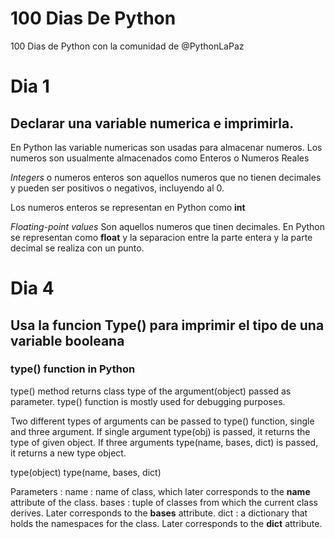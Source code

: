 # 100 Dias De Python 
100 Dias de Python con la comunidad de @PythonLaPaz

# Dia 1
## Declarar una variable numerica e imprimirla. 

En Python las variable numericas son usadas para almacenar numeros. 
Los numeros son usualmente almacenados como Enteros o Numeros Reales 

*Integers* o numeros enteros son aquellos numeros que no tienen decimales y pueden ser positivos o negativos, incluyendo al 0.

Los numeros enteros se representan en Python como **int**

*Floating-point values* Son aquellos numeros que tinen decimales. En Python se representan como **float** y la separacion entre la parte entera y la parte decimal se realiza con un punto. 

# Dia 4
## Usa la funcion Type() para imprimir el tipo de una variable booleana
### type() function in Python

type() method returns class type of the argument(object) passed as parameter. type() function is mostly used for debugging purposes.

Two different types of arguments can be passed to type() function, single and three argument. If single argument type(obj) is passed, it returns the type of given object. If three arguments type(name, bases, dict) is passed, it returns a new type object.

type(object)
type(name, bases, dict)

Parameters :
name : name of class, which later corresponds to the __name__ attribute of the class.
bases : tuple of classes from which the current class derives. Later corresponds to the __bases__ attribute.
dict : a dictionary that holds the namespaces for the class. Later corresponds to the __dict__ attribute.

